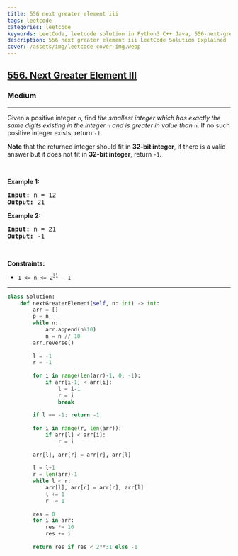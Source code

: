 ```yaml
---
title: 556 next greater element iii
tags: leetcode
categories: leetcode
keywords: LeetCode, leetcode solution in Python3 C++ Java, 556-next-greater-element-iii solution
description: 556 next greater element iii LeetCode Solution Explained
cover: /assets/img/leetcode-cover-img.webp
---
```





<h2><a href="https://leetcode.com/problems/next-greater-element-iii/">556. Next Greater Element III</a></h2><h3>Medium</h3><hr><div><p>Given a positive integer <code>n</code>, find <em>the smallest integer which has exactly the same digits existing in the integer</em> <code>n</code> <em>and is greater in value than</em> <code>n</code>. If no such positive integer exists, return <code>-1</code>.</p>

<p><strong>Note</strong> that the returned integer should fit in <strong>32-bit integer</strong>, if there is a valid answer but it does not fit in <strong>32-bit integer</strong>, return <code>-1</code>.</p>

<p>&nbsp;</p>
<p><strong>Example 1:</strong></p>
<pre><strong>Input:</strong> n = 12
<strong>Output:</strong> 21
</pre><p><strong>Example 2:</strong></p>
<pre><strong>Input:</strong> n = 21
<strong>Output:</strong> -1
</pre>
<p>&nbsp;</p>
<p><strong>Constraints:</strong></p>

<ul>
	<li><code>1 &lt;= n &lt;= 2<sup>31</sup> - 1</code></li>
</ul>
</div>

---




```python
class Solution:
    def nextGreaterElement(self, n: int) -> int:
        arr = []
        p = n
        while n:
            arr.append(n%10)
            n = n // 10
        arr.reverse()
        
        l = -1
        r = -1
        
        for i in range(len(arr)-1, 0, -1):
            if arr[i-1] < arr[i]:
                l = i-1
                r = i
                break
        
        if l == -1: return -1
        
        for i in range(r, len(arr)):
            if arr[l] < arr[i]:
                r = i
        
        arr[l], arr[r] = arr[r], arr[l]
        
        l = l+1
        r = len(arr)-1
        while l < r:
            arr[l], arr[r] = arr[r], arr[l]
            l += 1
            r -= 1
        
        res = 0
        for i in arr:
            res *= 10
            res += i
        
        return res if res < 2**31 else -1
```
